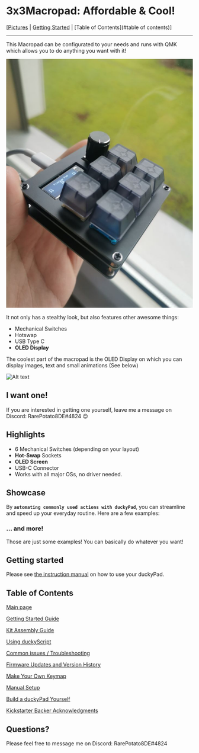 # 3x3Macropad: Affordable & Cool!

[[Pictures](pictures.md) | [Getting Started](getting_started.md) | [Table of Contents](#table of contents)]

----

This Macropad can be configurated to your needs and runs with QMK which allows you to do anything you want with it!

![Alt text](resources/title.png)

It not only has a stealthy look, but also features other awesome things:

* Mechanical Switches
* Hotswap
* USB Type C
* **OLED Display**

The coolest part of the macropad is the OLED Display on which you can display images, text and small animations (See below)

![Alt text](resources/animation-bongocat.gif)

## I want one!

If you are interested in getting one yourself, leave me a message on Discord: RarePotato8DE#4824 😉

## Highlights

* 6 Mechanical Switches (depending on your layout)
* **Hot-Swap** Sockets
* **OLED Screen**
* USB-C Connector
* Works with all major OSs, no driver needed.

## Showcase

By **`automating commonly used actions with duckyPad`**, you can streamline and speed up your everyday routine. Here are a few examples:

### ... and more!

Those are just some examples! You can basically do whatever you want!

## Getting started

Please see [the instruction manual](./getting_started.md) on how to use your duckyPad.

## Table of Contents

[Main page](README.md)

[Getting Started Guide](getting_started.md)

[Kit Assembly Guide](kit_assembly_guide.md)

[Using duckyScript](duckyscript_info.md)

[Common issues / Troubleshooting](troubleshooting.md)

[Firmware Updates and Version History](firmware_updates_and_version_history.md)

[Make Your Own Keymap](./keymap_instructions.md)

[Manual Setup](./manual_setup.md)

[Build a duckyPad Yourself](build_it_yourself.md)

[Kickstarter Backer Acknowledgments](kickstarter_backers.md)

## Questions?

Please feel free to message me on Discord: RarePotato8DE#4824
